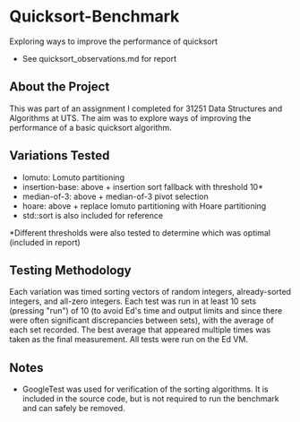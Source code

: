 # Quicksort-Benchmark
Exploring ways to improve the performance of quicksort

- See quicksort_observations.md for report

## About the Project
This was part of an assignment I completed for 31251 Data Structures and Algorithms at UTS. The aim was to explore ways of improving the performance of a basic quicksort algorithm.

## Variations Tested
- lomuto: Lomuto partitioning
- insertion-base: above + insertion sort fallback with threshold 10*
- median-of-3: above + median-of-3 pivot selection
- hoare: above + replace lomuto partitioning with Hoare partitioning
- std::sort is also included for reference

*Different thresholds were also tested to determine which was optimal (included in report)

## Testing Methodology
Each variation was timed sorting vectors of random integers, already-sorted integers, and all-zero integers. Each test was run in at least 10 sets (pressing "run") of 10 (to avoid Ed's time and output limits and since there were often significant discrepancies between sets), with the average of each set recorded. The best average that appeared multiple times was taken as the final measurement. All tests were run on the Ed VM.

## Notes
- GoogleTest was used for verification of the sorting algorithms. It is included in the source code, but is not required to run the benchmark and can safely be removed.
